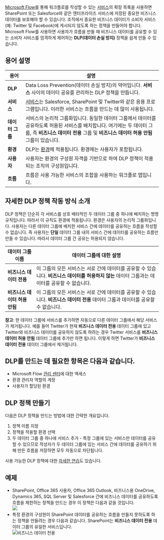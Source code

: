 [Microsoft Flow](https://flow.microsoft.com)를 통해 워크플로를 작성할 수 있는 [서비스](https://flow.microsoft.com/services)의 확장 목록을 사용하면 SharePoint 또는 Salesforce와 같은 엔터프라이즈 서비스에 저장된 중요한 비즈니스 데이터를 보호해야 할 수 있습니다. 조직에서 중요한 비즈니스 데이터가 소비자 서비스(예: Twitter 및 Facebook)에 게시되지 않도록 하는 정책을 만들어야 합니다. Microsoft Flow를 사용하면 사용자가 흐름을 만들 때 비즈니스 데이터를 공유할 수 있는 소비자 서비스를 엄격하게 제어하는 **DLP(데이터 손실 방지)** 정책을 쉽게 만들 수 있습니다.  

## <a name="terms-you-should-get-familiar-with"></a>용어 설명
| 용어 | 설명 |
| --- | --- |
| **DLP** |Data Loss Prevention(데이터 손실 방지)의 약어입니다. **서비스** 사이의 데이터 공유를 관리하는 DLP 정책을 만듭니다. |
| **서비스** |[서비스](https://flow.microsoft.com/services)는 Salesforce, SharePoint 및 Twitter와 같은 응용 프로그램입니다. 이러한 서비스는 흐름을 만드는 데 많이 사용됩니다. |
| **데이터 그룹** |서비스의 논리적 그룹화입니다. 동일한 데이터 그룹에서 데이터를 공유하도록 허용된 서비스를 배치합니다. 여기에는 두 데이터 그룹, 즉 **비즈니스 데이터 전용** 그룹 및 **비즈니스 데이터 허용 안됨** 그룹이 있습니다. |
| **환경** |DLP는 [환경](../environments-overview-admin.md)에 적용됩니다. 환경에는 사용자가 포함됩니다. |
| **사용자** |사용자는 환경의 구성원 자격을 기반으로 하여 DLP 정책이 적용되는 조직의 구성원입니다. |
| **흐름** |흐름은 사용 가능한 서비스의 조합을 사용하는 워크플로 앱입니다. |

## <a name="all-about-how-dlp-policies-work"></a>자세한 DLP 정책 작동 방식 소개
DLP 정책은 단순히 각 서비스를 상호 배타적인 두 데이터 그룹 중 하나에 배치하는 명명 규칙입니다. 따라서 이 규칙도 환경에 적용됩니다. 환경은 사용자의 논리적 그룹화입니다. 사용자는 다른 데이터 그룹에 배치한 서비스 간에 데이터를 공유하는 흐름을 작성할 수 없습니다. 즉 사용자는 **단일** 데이터 그룹 내의 서비스 간에 데이터를 공유하는 흐름만 만들 수 있습니다. 따라서 데이터 그룹 간 공유는 허용되지 않습니다.  

| **데이터 그룹 이름** | **데이터 그룹에 대한 설명** |
| --- | --- |
| **비즈니스 데이터 전용** |이 그룹의 모든 서비스는 서로 간에 데이터를 공유할 수 있습니다. **비즈니스 데이터를 허용하지 않는** 데이터 그룹과는 데이터를 공유할 수 없습니다. |
| **비즈니스 데이터 허용 안됨** |이 그룹의 모든 서비스는 서로 간에 데이터를 공유할 수 있습니다. **비즈니스 데이터 전용** 데이터 그룹과 데이터를 공유할 수 없습니다. |

**참고**: 한 데이터 그룹에 서비스를 추가하면 자동으로 다른 데이터 그룹에서 해당 서비스가 제거됩니다. 예를 들어 Twitter가 현재 **비즈니스 데이터 전용** 데이터 그룹에 있고 Twitter와 비즈니스 데이터를 공유하지 않도록 하려는 경우 Twitter 서비스를 **비즈니스 데이터 허용 안됨** 데이터 그룹에 추가만 하면 됩니다. 이렇게 하면 Twitter가 **비즈니스 데이터 전용** 데이터 그룹에서 제거됩니다.

## <a name="heres-what-you-need-to-create-a-dlp"></a>DLP를 만드는 데 필요한 항목은 다음과 같습니다.
* Microsoft Flow [관리 센터](https://admin.flow.microsoft.com)에 대한 액세스  
* 환경 관리자 역할의 계정  
* 사용자가 할당된 환경  

## <a name="create-a-dlp-policy"></a>DLP 정책 만들기
다음은 DLP 정책을 만드는 방법에 대한 간략한 개요입니다.  

1. 정책 이름 지정
2. 정책을 적용할 환경 선택
3. 두 데이터 그룹 중 하나에 서비스 추가 - 특정 그룹에 있는 서비스만 데이터를 공유할 수 있으므로 작성자가 두 데이터 그룹에 있는 서비스 간에 데이터를 공유하기 위해 만든 흐름을 저장하면 모두 자동으로 차단됩니다.  

사용 가능한 DLP 정책에 대한 [자세한 연습](../prevent-data-loss.md)도 있습니다.  

## <a name="examples"></a>예제
* SharePoint, Office 365 사용자, Office 365 Outlook, 비즈니스용 OneDrive, Dynamics 365, SQL Server 및 Salesforce 간에 비즈니스 데이터를 공유하도록 흐름을 제한하는 정책을 만드는 경우 이 정책은 다음과 같을 것입니다.  
  ![](./media/learning-data-loss-prevention/a-few-business-centric-services.png)  
* 특정 환경의 구성원이 SharePoint 데이터를 공유하는 흐름을 만들지 못하도록 하는 정책을 만들려는 경우 다음과 같습니다. SharePoint는 **비즈니스 데이터 전용** 데이터 그룹의 유일한 서비스입니다.  
  ![비즈니스 데이터 전용](./media/learning-data-loss-prevention/sharepoint-only-no-sharing-guided-learning.png)


